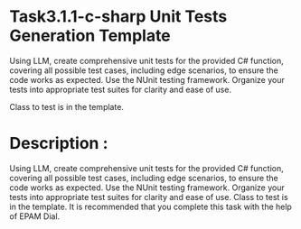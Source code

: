 # Task3.1.1-c-sharp Unit Tests Generation Template

Using LLM, create comprehensive unit tests for the provided C# function, covering all possible test cases, including edge scenarios, to ensure the code works as expected. Use the NUnit testing framework.  Organize your tests into appropriate test suites for clarity and ease of use.

Class to test is in the template.




# Description :
Using LLM, create comprehensive unit tests for the provided C# function, covering all possible test cases, including edge scenarios, to ensure the code works as expected. Use the NUnit testing framework.  Organize your tests into appropriate test suites for clarity and ease of use.
Class to test is in the template.
It is recommended that you complete this task with the help of EPAM Dial.

